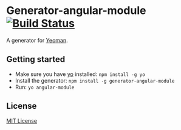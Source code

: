 # Generator-angular-module [![Build Status](https://secure.travis-ci.org/mgcrea/generator-angular-module.png?branch=master)](https://travis-ci.org/mgcrea/generator-angular-module)

A generator for [Yeoman](http://yeoman.io).


## Getting started

- Make sure you have [yo](https://github.com/yeoman/yo) installed:
    `npm install -g yo`
- Install the generator: `npm install -g generator-angular-module`
- Run: `yo angular-module`


## License

[MIT License](http://en.wikipedia.org/wiki/MIT_License)
